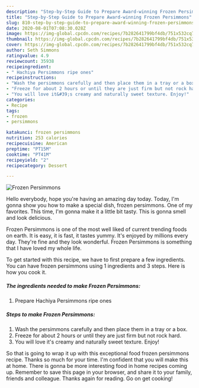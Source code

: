 ```yaml
---
description: "Step-by-Step Guide to Prepare Award-winning Frozen Persimmons"
title: "Step-by-Step Guide to Prepare Award-winning Frozen Persimmons"
slug: 810-step-by-step-guide-to-prepare-award-winning-frozen-persimmons
date: 2020-08-01T07:08:30.028Z
image: https://img-global.cpcdn.com/recipes/7b282641799bf4db/751x532cq70/frozen-persimmons-recipe-main-photo.jpg
thumbnail: https://img-global.cpcdn.com/recipes/7b282641799bf4db/751x532cq70/frozen-persimmons-recipe-main-photo.jpg
cover: https://img-global.cpcdn.com/recipes/7b282641799bf4db/751x532cq70/frozen-persimmons-recipe-main-photo.jpg
author: Seth Simmons
ratingvalue: 4.9
reviewcount: 35938
recipeingredient:
- " Hachiya Persimmons ripe ones"
recipeinstructions:
- "Wash the persimmons carefully and then place them in a tray or a box."
- "Freeze for about 2 hours or until they are just firm but not rock hard."
- "You will love it&#39;s creamy and naturally sweet texture. Enjoy!"
categories:
- Recipe
tags:
- frozen
- persimmons

katakunci: frozen persimmons 
nutrition: 253 calories
recipecuisine: American
preptime: "PT15M"
cooktime: "PT41M"
recipeyield: "2"
recipecategory: Dessert

---
```



![Frozen Persimmons](https://img-global.cpcdn.com/recipes/7b282641799bf4db/751x532cq70/frozen-persimmons-recipe-main-photo.jpg)

Hello everybody, hope you're having an amazing day today. Today, I'm gonna show you how to make a special dish, frozen persimmons. One of my favorites. This time, I'm gonna make it a little bit tasty. This is gonna smell and look delicious.



Frozen Persimmons is one of the most well liked of current trending foods on earth. It is easy, it is fast, it tastes yummy. It's enjoyed by millions every day. They're fine and they look wonderful. Frozen Persimmons is something that I have loved my whole life.


To get started with this recipe, we have to first prepare a few ingredients. You can have frozen persimmons using 1 ingredients and 3 steps. Here is how you cook it.

<!--inarticleads1-->

##### The ingredients needed to make Frozen Persimmons:

1. Prepare  Hachiya Persimmons ripe ones




<!--inarticleads2-->

##### Steps to make Frozen Persimmons:

1. Wash the persimmons carefully and then place them in a tray or a box.
1. Freeze for about 2 hours or until they are just firm but not rock hard.
1. You will love it&#39;s creamy and naturally sweet texture. Enjoy!




So that is going to wrap it up with this exceptional food frozen persimmons recipe. Thanks so much for your time. I'm confident that you will make this at home. There is gonna be more interesting food in home recipes coming up. Remember to save this page in your browser, and share it to your family, friends and colleague. Thanks again for reading. Go on get cooking!
